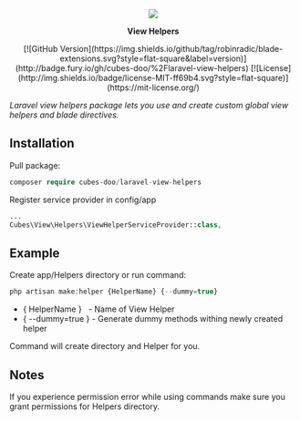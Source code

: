 <p align="center"><img src="https://laravel.com/assets/img/components/logo-laravel.svg"></p>

<p align="center"> <b>View Helpers</b> </p>

<p align="center">
[![GitHub Version](https://img.shields.io/github/tag/robinradic/blade-extensions.svg?style=flat-square&label=version)](http://badge.fury.io/gh/cubes-doo/%2Flaravel-view-helpers)
[![License](http://img.shields.io/badge/license-MIT-ff69b4.svg?style=flat-square)](https://mit-license.org/)
</p>

*Laravel view helpers package lets you use and create custom global view helpers and blade directives.*

## Installation
Pull package:
```php
composer require cubes-doo/laravel-view-helpers
```
Register service provider in config/app
```php
...
Cubes\View\Helpers\ViewHelperServiceProvider::class,
```

## Example
Create app/Helpers directory or run command:
```php
php artisan make:helper {HelperName} {--dummy=true}
```
* { HelperName } &nbsp; - Name of View Helper
* { --dummy=true } - Generate dummy methods withing newly created helper

Command will create directory and Helper for you.


## Notes
If you experience permission error while using commands make sure you grant permissions
for Helpers directory.

